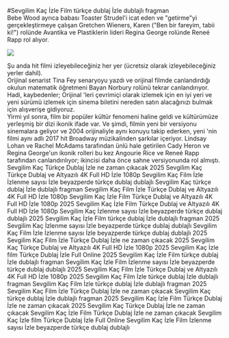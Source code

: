 #Sevgilim Kaç İzle Film türkçe dublaj İzle dublajlı fragman  
Bebe Wood ayrıca babası Toaster Strudel'i icat eden ve "getirme"yi gerçekleştirmeye çalışan Gretchen Wieners, Karen ("Ben bir fareyim, tabii ki!") rolünde Avantika ve Plastiklerin lideri Regina George rolünde Reneé Rapp rol alıyor.  
  
[![](https://i.imgur.com/qSNzIqt.png)](https://movie.rssnews.media/fXWRMUq.php)  
  
Şu anda hit filmi izleyebileceğiniz her yer (ücretsiz olarak izleyebileceğiniz yerler dahil).  
Orijinal senarist Tina Fey senaryoyu yazdı ve orijinal filmde canlandırdığı okulun matematik öğretmeni Bayan Norbury rolünü tekrar canlandırıyor.  
Hadi, kaybedenler; Orijinal 'leri çevrimiçi olarak izlemek için en iyi yeri ve yeni sürümü izlemek için sinema biletini nereden satın alacağınızı bulmak için alışverişe gidiyoruz.  
Yirmi yıl sonra, film bir popüler kültür fenomeni haline geldi ve kültürümüze yerleşmiş bir dizi ikonik ifade var. Ve şimdi, filmin yeni bir versiyonu sinemalara geliyor ve 2004 orijinaliyle aynı konuyu takip ederken, yeni 'nin filmi aynı adlı 2017 hit Broadway müzikalinden şarkılar içeriyor. Lindsay Lohan ve Rachel McAdams tarafından ünlü hale getirilen Cady Heron ve Regina George'un ikonik rolleri bu kez Angourie Rice ve Reneé Rapp tarafından canlandırılıyor; ikincisi daha önce sahne versiyonunda rol almıştı.  
Sevgilim Kaç Türkçe Dublaj İzle ne zaman çıkacak 2025
Sevgilim Kaç Türkçe Dublaj ve Altyazılı 4K Full HD İzle 1080p
Sevgilim Kaç Film İzle İzlenme sayısı İzle beyazperde türkçe dublaj dublajlı
Sevgilim Kaç türkçe dublaj İzle dublajlı fragman
Sevgilim Kaç Film İzle Türkçe Dublaj ve Altyazılı 4K Full HD İzle 1080p
Sevgilim Kaç İzle Film Türkçe Dublaj ve Altyazılı 4K Full HD İzle 1080p 2025
Sevgilim Kaç İzle Film Türkçe Dublaj ve Altyazılı 4K Full HD İzle 1080p
Sevgilim Kaç İzlenme sayısı İzle beyazperde türkçe dublaj dublajlı 2025
Sevgilim Kaç İzle Film türkçe dublaj İzle dublajlı fragman 2025
Sevgilim Kaç İzlenme sayısı İzle beyazperde türkçe dublaj dublajlı
Sevgilim Kaç Film İzle İzlenme sayısı İzle beyazperde türkçe dublaj dublajlı 2025
Sevgilim Kaç Film İzle Türkçe Dublaj İzle ne zaman çıkacak 2025
Sevgilim Kaç Türkçe Dublaj ve Altyazılı 4K Full HD İzle 1080p 2025
Sevgilim Kaç İzle film Türkçe Dublaj İzle Full Online 2025
Sevgilim Kaç İzle Film türkçe dublaj İzle dublajlı fragman
Sevgilim Kaç İzle Film İzlenme sayısı İzle beyazperde türkçe dublaj dublajlı 2025
Sevgilim Kaç Film İzle Türkçe Dublaj ve Altyazılı 4K Full HD İzle 1080p 2025
Sevgilim Kaç Film İzle türkçe dublaj İzle dublajlı fragman
Sevgilim Kaç Film İzle türkçe dublaj İzle dublajlı fragman 2025
Sevgilim Kaç Film İzle Türkçe Dublaj İzle ne zaman çıkacak
Sevgilim Kaç türkçe dublaj İzle dublajlı fragman 2025
Sevgilim Kaç İzle Film Türkçe Dublaj İzle ne zaman çıkacak 2025
Sevgilim Kaç Türkçe Dublaj İzle ne zaman çıkacak
Sevgilim Kaç İzle Film Türkçe Dublaj İzle ne zaman çıkacak
Sevgilim Kaç İzle film Türkçe Dublaj İzle Full Online
Sevgilim Kaç İzle Film İzlenme sayısı İzle beyazperde türkçe dublaj dublajlı